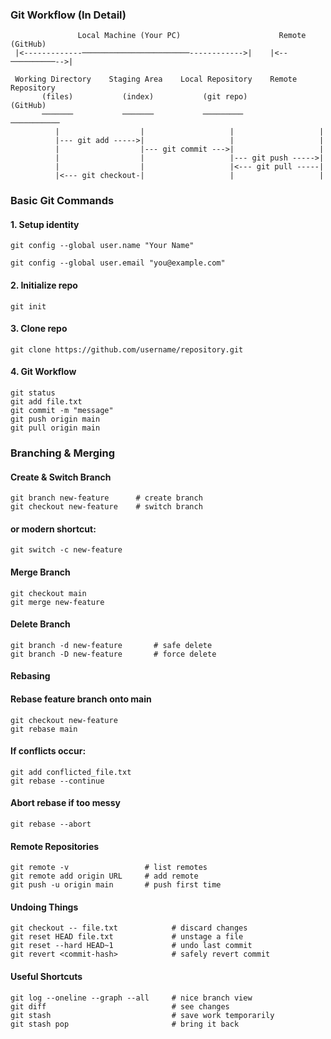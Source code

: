  ### Git Workflow (In Detail)

````
               Local Machine (Your PC)                      Remote (GitHub)
 |<-------------────────────────────────------------>|    |<--──────────-->|
 
 Working Directory    Staging Area    Local Repository    Remote Repository
       (files)           (index)           (git repo)           (GitHub)
       ───────           ───────           ─────────           ───────────
          |                  |                   |                   |
          |--- git add ----->|                   |                   |
          |                  |--- git commit --->|                   |
          |                  |                   |--- git push ----->|
          |                  |                   |<--- git pull -----|
          |<--- git checkout-|                   |                   |

````

### Basic Git Commands

#### 1. Setup identity

    git config --global user.name "Your Name"

    git config --global user.email "you@example.com"

#### 2. Initialize repo

    git init

#### 3. Clone repo
    git clone https://github.com/username/repository.git

#### 4. Git Workflow
    git status
    git add file.txt
    git commit -m "message"
    git push origin main
    git pull origin main

### Branching & Merging

#### Create & Switch Branch
    git branch new-feature      # create branch
    git checkout new-feature    # switch branch

#### or modern shortcut:
    git switch -c new-feature

#### Merge Branch
    git checkout main
    git merge new-feature

#### Delete Branch
    git branch -d new-feature       # safe delete
    git branch -D new-feature       # force delete

#### Rebasing
#### Rebase feature branch onto main
    git checkout new-feature
    git rebase main

#### If conflicts occur:
    git add conflicted_file.txt
    git rebase --continue

#### Abort rebase if too messy
    git rebase --abort

#### Remote Repositories
    git remote -v                 # list remotes
    git remote add origin URL     # add remote
    git push -u origin main       # push first time

#### Undoing Things
    git checkout -- file.txt            # discard changes
    git reset HEAD file.txt             # unstage a file
    git reset --hard HEAD~1             # undo last commit
    git revert <commit-hash>            # safely revert commit

#### Useful Shortcuts
    git log --oneline --graph --all     # nice branch view
    git diff                            # see changes
    git stash                           # save work temporarily
    git stash pop                       # bring it back
